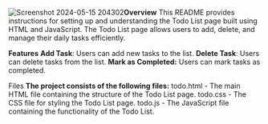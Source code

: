 ![Screenshot 2024-05-15 204302](https://github.com/TadicharlaChandini/To-Do-List/assets/169427114/b59bdfb8-4215-4ec7-91a2-346fa265bf6e)**Overview**
This README provides instructions for setting up and understanding the Todo List page built using HTML and JavaScript. The Todo List page allows users to add, delete, and manage their daily tasks efficiently.

**Features**
**Add Task**: Users can add new tasks to the list.
**Delete Task**: Users can delete tasks from the list.
**Mark as Completed:** Users can mark tasks as completed.

Files
**The project consists of the following files:**
todo.html - The main HTML file containing the structure of the Todo List page.
todo.css - The CSS file for styling the Todo List page.
todo.js - The JavaScript file containing the functionality of the Todo List.

